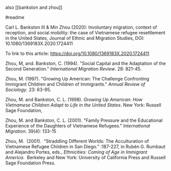 also [[bankston and zhou]]

#readme 

 Carl L. Bankston III & Min Zhou (2020): Involuntary migration, context of reception, and social mobility: the case of Vietnamese refugee resettlement in the United States, Journal of Ethnic and Migration Studies, DOI: 10.1080/1369183X.2020.1724411

To link to this article: https://doi.org/10.1080/1369183X.2020.1724411

Zhou, M, and. Bankston, C. (1994). "Social Capital and the Adaptation of the Second Generation." _International Migration Review_. 28: 821-45.

Zhou, M. (1997). "Growing Up American: The Challenge Confronting Immigrant Children and Children of Immigrants." _Annual Review of Sociology_. 23: 63-95.

 Zhou, M. and Bankston, C. L. (1998). _Growing Up American: How Vietnamese Children Adapt to Life in the United States_. New York: Russell Sage Foundation,

Zhou, M. and Bankston, C. L. (2001). "Family Pressure and the Educational Experience of the Daughters of Vietnamese Refugees." _International Migration._ 39(4): 133-15

Zhou, M.  (2001).  “Straddling Different Worlds: The Acculturation of Vietnamese Refugee Children in San Diego.” :187-227, in Rubén G. Rumbaut and Alejandro Portes, eds., _Ethnicities: Coming of Age in Immigrant America._  Berkeley and New York: University of California Press and Russell Sage Foundation Press.